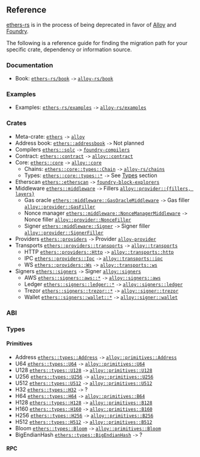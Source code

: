 ## Reference

[ethers-rs](https://github.com/gakonst/ethers-rs/) is in the process of being deprecated in favor of [Alloy](https://github.com/alloy-rs/) and [Foundry](https://github.com/foundry-rs/).

The following is a reference guide for finding the migration path for your specific crate, dependency or information source.

### Documentation

- Book: [`ethers-rs/book`](https://github.com/gakonst/ethers-rs/tree/master/book) `->` [`alloy-rs/book`](https://github.com/alloy-rs/book)

### Examples

- Examples: [`ethers-rs/examples`](https://github.com/gakonst/ethers-rs/tree/master/examples) `->` [`alloy-rs/examples`](https://github.com/alloy-rs/examples)

### Crates

- Meta-crate: [`ethers`](https://github.com/gakonst/ethers-rs/tree/master/ethers) `->` [`alloy`](https://github.com/alloy-rs/alloy/tree/main/crates/alloy)
- Address book: [`ethers::addressbook`](https://github.com/gakonst/ethers-rs/tree/master/ethers-addressbook) `->` Not planned
- Compilers [`ethers::solc`](https://github.com/gakonst/ethers-rs/tree/master/ethers-solc) `->` [`foundry-compilers`](https://github.com/foundry-rs/compilers)
- Contract: [`ethers::contract`](https://github.com/gakonst/ethers-rs/tree/master/ethers-contract) `->` [`alloy::contract`](https://github.com/alloy-rs/alloy/tree/main/crates/contract)
- Core: [`ethers::core`](https://github.com/gakonst/ethers-rs/tree/master/ethers-core) `->` [`alloy::core`](https://github.com/alloy-rs/core)
  - Chains: [`ethers::core::types::Chain`](https://github.com/gakonst/ethers-rs/blob/master/ethers-core/src/types/chain.rs) `->` [`alloy-rs/chains`](https://github.com/alloy-rs/chains)
  - Types: [`ethers::core::types::*`](https://github.com/gakonst/ethers-rs/blob/master/ethers-core/src/types) `->` See [Types](#types) section
- Etherscan [`ethers::etherscan`](https://github.com/gakonst/ethers-rs/tree/master/ethers-etherscan) `->` [`foundry-block-explorers`](https://github.com/foundry-rs/block-explorers)
- Middleware [`ethers::middleware`](https://github.com/gakonst/ethers-rs/tree/master/ethers-middleware) `->` Fillers [`alloy::provider::{fillers, layers}`](https://github.com/alloy-rs/alloy/tree/main/crates/provider/src)
  - Gas oracle [`ethers::middleware::GasOracleMiddleware`](https://github.com/gakonst/ethers-rs/blob/master/ethers-middleware/src/gas_oracle/middleware.rs) `->` Gas filler [`alloy::provider::GasFiller`](https://github.com/alloy-rs/examples/blob/main/examples/fillers/examples/gas_filler.rs)
  - Nonce manager [`ethers::middleware::NonceManagerMiddleware`](https://github.com/gakonst/ethers-rs/tree/master/ethers-middleware/src/nonce_manager.rs) `->` Nonce filler [`alloy::provider::NonceFiller`](https://github.com/alloy-rs/alloy/tree/main/crates/provider/src/fillers/nonce.rs)
  - Signer [`ethers::middleware::Signer`](https://github.com/gakonst/ethers-rs/blob/master/ethers-middleware/src/signer.rs) `->` Signer filler [`alloy::provider::SignerFiller`](https://github.com/alloy-rs/alloy/blob/main/crates/provider/src/fillers/signer.rs)
- Providers [`ethers::providers`](https://github.com/gakonst/ethers-rs/tree/master/ethers-providers) `->` Provider [`alloy-provider`](https://github.com/alloy-rs/alloy/tree/main/crates/provider)
- Transports [`ethers::providers::transports`](https://github.com/gakonst/ethers-rs/tree/master/ethers-providers/src/rpc/transports) `->` [`alloy::transports`](https://github.com/alloy-rs/alloy/tree/main/crates/transport)
  - HTTP [`ethers::providers::Http`](https://github.com/gakonst/ethers-rs/tree/master/ethers-providers/src/rpc/transports/http.rs) `->` [`alloy::transports::http`](https://github.com/alloy-rs/alloy/tree/main/crates/transport-http)
  - IPC [`ethers::providers::Ipc`](https://github.com/gakonst/ethers-rs/tree/master/ethers-providers/src/rpc/transports/ipc.rs) `->` [`alloy::transports::ipc`](https://github.com/alloy-rs/alloy/tree/main/crates/transport-ipc)
  - WS [`ethers::providers::Ws`](https://github.com/gakonst/ethers-rs/tree/master/ethers-providers/src/rpc/transports/ws) `->` [`alloy::transports::ws`](https://github.com/alloy-rs/alloy/tree/main/crates/transport-ws)
- Signers [`ethers::signers`](https://github.com/gakonst/ethers-rs/tree/master/ethers-signers) `->` Signer [`alloy::signers`](https://github.com/alloy-rs/alloy/tree/main/crates/signer)
  - AWS [`ethers::signers::aws::*`](https://github.com/gakonst/ethers-rs/tree/master/ethers-signers/src/aws) `->` [`alloy::signers::aws`](https://github.com/alloy-rs/alloy/tree/main/crates/signer-aws)
  - Ledger [`ethers::signers::ledger::*`](https://github.com/gakonst/ethers-rs/tree/master/ethers-signers/src/ledger) `->` [`alloy::signers::ledger`](https://github.com/alloy-rs/alloy/tree/main/crates/signer-ledger)
  - Trezor [`ethers::signers::trezor::*`](https://github.com/gakonst/ethers-rs/tree/master/ethers-signers/src/trezor) `->` [`alloy::signer::trezor`](https://github.com/alloy-rs/alloy/tree/main/crates/signer-trezor)
  - Wallet [`ethers::signers::wallet::*`](https://github.com/gakonst/ethers-rs/tree/master/ethers-signers/src/wallet) `->` [`alloy::signer::wallet`](https://github.com/alloy-rs/alloy/tree/main/crates/signer-wallet)

### ABI

<!-- https://github.com/alloy-rs/core/tree/main/crates/dyn-abi
https://github.com/alloy-rs/core/tree/main/crates/json-abi -->

### Types

#### Primitives

- Address [`ethers::types::Address`](https://github.com/gakonst/ethers-rs/blob/master/ethers-core/src/types/mod.rs) `->` [`alloy::primitives::Address`](https://github.com/alloy-rs/core/blob/main/crates/primitives/src/lib.rs)
- U64 [`ethers::types::U64`](https://github.com/gakonst/ethers-rs/blob/master/ethers-core/src/types/mod.rs) `->` [`alloy::primitives::U64`](https://github.com/alloy-rs/core/blob/main/crates/primitives/src/lib.rs)
- U128 [`ethers::types::U128`](https://github.com/gakonst/ethers-rs/blob/master/ethers-core/src/types/mod.rs) `->` [`alloy::primitives::U128`](https://github.com/alloy-rs/core/blob/main/crates/primitives/src/lib.rs)
- U256 [`ethers::types::U256`](https://github.com/gakonst/ethers-rs/blob/master/ethers-core/src/types/mod.rs) `->` [`alloy::primitives::U256`](https://github.com/alloy-rs/core/blob/main/crates/primitives/src/lib.rs)
- U512 [`ethers::types::U512`](https://github.com/gakonst/ethers-rs/blob/master/ethers-core/src/types/mod.rs) `->` [`alloy::primitives::U512`](https://github.com/alloy-rs/core/blob/main/crates/primitives/src/lib.rs)
- H32 [`ethers::types::H32`](https://github.com/gakonst/ethers-rs/blob/master/ethers-core/src/types/mod.rs) `->` ?
- H64 [`ethers::types::H64`](https://github.com/gakonst/ethers-rs/blob/master/ethers-core/src/types/mod.rs) `->` [`alloy::primitives::B64`](https://github.com/alloy-rs/core/blob/main/crates/primitives/src/lib.rs)
- H128 [`ethers::types::H128`](https://github.com/gakonst/ethers-rs/blob/master/ethers-core/src/types/mod.rs) `->` [`alloy::primitives::B128`](https://github.com/alloy-rs/core/blob/main/crates/primitives/src/lib.rs)
- H160 [`ethers::types::H160`](https://github.com/gakonst/ethers-rs/blob/master/ethers-core/src/types/mod.rs) `->` [`alloy::primitives::B160`](https://github.com/alloy-rs/core/blob/main/crates/primitives/src/lib.rs)
- H256 [`ethers::types::H256`](https://github.com/gakonst/ethers-rs/blob/master/ethers-core/src/types/mod.rs) `->` [`alloy::primitives::B256`](https://github.com/alloy-rs/core/blob/main/crates/primitives/src/lib.rs)
- H512 [`ethers::types::H512`](https://github.com/gakonst/ethers-rs/blob/master/ethers-core/src/types/mod.rs) `->` [`alloy::primitives::B512`](https://github.com/alloy-rs/core/blob/main/crates/primitives/src/lib.rs)
- Bloom [`ethers::types::Bloom`](https://github.com/gakonst/ethers-rs/blob/master/ethers-core/src/types/mod.rs) `->` [`alloy::primitives::Bloom`](https://github.com/alloy-rs/core/blob/main/crates/primitives/src/lib.rs)
- BigEndianHash [`ethers::types::BigEndianHash`](https://github.com/gakonst/ethers-rs/blob/master/ethers-core/src/types/mod.rs) `->` ?

#### RPC

<!--

[`alloy::rpc::eth`]()
[`alloy::rpc::types::*`]()

https://github.com/alloy-rs/alloy/tree/main/crates/rpc-types
https://github.com/alloy-rs/alloy/tree/main/crates/rpc-types-anvil
https://github.com/alloy-rs/alloy/tree/main/crates/rpc-types-engine
https://github.com/alloy-rs/alloy/tree/main/crates/rpc-types-trace
https://github.com/alloy-rs/core/tree/main/crates/sol-types
https://github.com/alloy-rs/core/tree/main/crates/primitives

### Bindings

https://github.com/alloy-rs/core/tree/main/crates/sol-macro-input
https://github.com/alloy-rs/core/tree/main/crates/sol-macro
https://github.com/alloy-rs/core/tree/main/crates/sol-type-parser
https://github.com/alloy-rs/core/tree/main/crates/syn-solidity

### ABI

// https://github.com/gakonst/ethers-rs/issues/2667#issue-1982077921

// TODO:
// - abigen
// - sol! macro
// 
-->